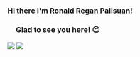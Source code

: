 ### Hi there I'm Ronald Regan Palisuan!
<a href='https://discord.gg/713540446034591814'>
  <img align='left' width='16px' src='http://cdn.jsdelivr.net/npm/simple-icon@v3/icons/discord.svg'/>
</a>


### Glad to see you here! 😍 &nbsp;

<p alignt='center'>
  <img align="center" src="https://github-readme-stats.vercel.app/api/top-langs/?username=zolvo&theme=radical&hide_langs_below=1&layout=compact" />
  <img align="center" src="https://github-readme-stats.vercel.app/api?username=zolvo&show_icons=true&theme=radical&line_height=21"/>
</p>

<!--
**zolvo/zolvo** is a ✨ _special_ ✨ repository because its `README.md` (this file) appears on your GitHub profile.

Here are some ideas to get you started:

- 🔭 I’m currently working on ...
- 🌱 I’m currently learning ...
- 👯 I’m looking to collaborate on ...
- 🤔 I’m looking for help with ...
- 💬 Ask me about ...
- 📫 How to reach me: ...
- 😄 Pronouns: ...
- ⚡ Fun fact: ...
-->
